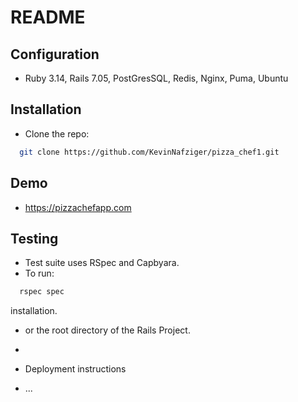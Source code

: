# README

## Configuration
* Ruby 3.14, Rails 7.05, PostGresSQL, Redis, Nginx, Puma, Ubuntu

## Installation
* Clone the repo:
 ```sh
   git clone https://github.com/KevinNafziger/pizza_chef1.git
 ```


## Demo
 * https://pizzachefapp.com <br>

## Testing
 * Test suite uses RSpec and Capbyara.
 * To run:
 ```sh
   rspec spec
 ```

 installation.

* or the root directory of the Rails Project.
*



* Deployment instructions

* ...
